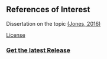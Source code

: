## References of Interest
Dissertation on the topic [(Jones, 2016)](http://hdl.handle.net/2142/90462)




[License](https://github.com/AlexandraLJones/MCBRaT3D/blob/MCBRaTmain/license.txt)


### [Get the latest Release](https://github.com/AlexandraLJones/MCBRaT3D/releases/latest)
